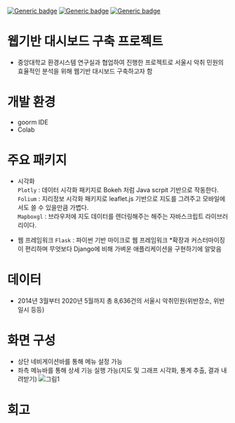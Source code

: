 [![Generic badge](https://img.shields.io/badge/Ubuntu-18.04-green.svg)](https://shields.io/)
[![Generic badge](https://img.shields.io/badge/Language-Python,HTML-blue.svg)](https://shields.io/)
[![Generic badge](https://img.shields.io/badge/Framework-Flask-orange.svg)](https://shields.io/)

# 웹기반 대시보드 구축 프로젝트
- 중앙대학교 환경시스템 연구실과 협업하여 진행한 프로젝트로 서울시 악취 민원의 효율적인 분석을 위해 웹기반 대시보드 구축하고자 함

# 개발 환경
- goorm IDE
- Colab

# 주요 패키지
- 시각화  
`Plotly` : 데이터 시각화 패키지로 Bokeh 처럼 Java scrpit 기반으로 작동한다.  
`Folium` : 지리정보 시각화 패키지로 leaflet.js 기반으로 지도를 그려주고 모바일에서도 쓸 수 있을만큼 가볍다.  
`Mapboxgl` : 브라우저에 지도 데이터를 렌더링해주는 해주는 자바스크립트 라이브러리이다.  

- 웹 프레임워크
`Flask` : 파이썬 기반 마이크로 웹 프레임워크
*확장과 커스터마이징이 편리하며 무엇보다 Django에 비해 가벼운 애플리케이션을 구현하기에 알맞음

# 데이터
- 2014년 3월부터 2020년 5월까지 총 8,636건의 서울시 악취민원(위반장소, 위반일시 등등)  

# 화면 구성
- 상단 네비게이션바를 통해 메뉴 설정 가능
- 좌측 메뉴바를 통해 상세 기능 실행 가능(지도 및 그래프 시각화, 통계 추출, 결과 내려받기) 
![그림1](https://user-images.githubusercontent.com/33515088/107912249-88c59500-6fa1-11eb-8d75-98dd9fc25d5d.png)

# 회고
